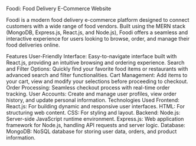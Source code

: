 Foodi: Food Delivery E-Commerce Website

Foodi is a modern food delivery e-commerce platform designed to connect customers with a wide range of food vendors. Built using the MERN stack (MongoDB, Express.js, React.js, and Node.js), Foodi offers a seamless and interactive experience for users looking to browse, order, and manage their food deliveries online.

Features
        User-Friendly Interface: Easy-to-navigate interface built with React.js, providing an intuitive browsing and ordering experience.
        Search and Filter Options: Quickly find your favorite food items or restaurants with advanced search and filter functionalities.
        Cart Management: Add items to your cart, view and modify your selections before proceeding to checkout.
        Order Processing: Seamless checkout process with real-time order tracking.
        User Accounts: Create and manage user profiles, view order history, and update personal information.
Technologies Used
Frontend:
React.js: For building dynamic and responsive user interfaces.
HTML: For structuring web content.
CSS: For styling and layout.
Backend:
Node.js: Server-side JavaScript runtime environment.
Express.js: Web application framework for Node.js, handling API requests and server logic.
Database:
MongoDB: NoSQL database for storing user data, orders, and product information.
